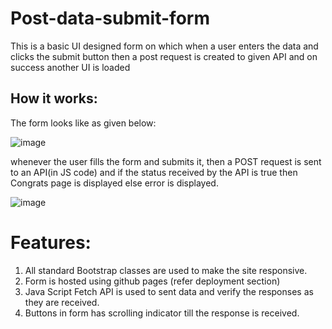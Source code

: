 # Post-data-submit-form
This is a basic UI designed form on which when a user enters the data and clicks the submit button then a post request is created to given API and on success another UI is loaded

## How it works:
The form looks like as given below:

![image](https://user-images.githubusercontent.com/64634235/137718017-97bb58a3-8911-48a4-878a-4de3974f0c7a.png)

whenever the user fills the form and submits it, then a POST request is sent to an API(in JS code) and if the status received by the API is true then Congrats page is displayed else error is displayed.

![image](https://user-images.githubusercontent.com/64634235/137717899-19e39866-09a9-4402-9616-da6d2ceb998a.png)

# Features:
1) All standard Bootstrap classes are used to make the site responsive.
2) Form is hosted using github pages (refer deployment section)
3) Java Script Fetch API is used to sent data and verify the responses as they are received.
4) Buttons in form has scrolling indicator till the response is received.
